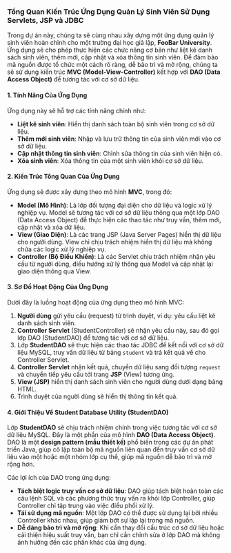 ### Tổng Quan Kiến Trúc Ứng Dụng Quản Lý Sinh Viên Sử Dụng Servlets, JSP và JDBC

Trong dự án này, chúng ta sẽ cùng nhau xây dựng một ứng dụng quản lý sinh viên hoàn chỉnh cho một trường đại học giả lập, **FooBar University**. Ứng dụng sẽ cho phép thực hiện các chức năng cơ bản như liệt kê danh sách sinh viên, thêm mới, cập nhật và xóa thông tin sinh viên. Để đảm bảo mã nguồn được tổ chức một cách rõ ràng, dễ bảo trì và mở rộng, chúng ta sẽ sử dụng kiến trúc **MVC (Model-View-Controller)** kết hợp với **DAO (Data Access Object)** để tương tác với cơ sở dữ liệu.

#### 1. Tính Năng Của Ứng Dụng
Ứng dụng này sẽ hỗ trợ các tính năng chính như:
- **Liệt kê sinh viên**: Hiển thị danh sách toàn bộ sinh viên trong cơ sở dữ liệu.
- **Thêm mới sinh viên**: Nhập và lưu trữ thông tin của sinh viên mới vào cơ sở dữ liệu.
- **Cập nhật thông tin sinh viên**: Chỉnh sửa thông tin của sinh viên hiện có.
- **Xóa sinh viên**: Xóa thông tin của một sinh viên khỏi cơ sở dữ liệu.

#### 2. Kiến Trúc Tổng Quan Của Ứng Dụng
Ứng dụng sẽ được xây dựng theo mô hình **MVC**, trong đó:
- **Model (Mô Hình)**: Là lớp đối tượng đại diện cho dữ liệu và logic xử lý nghiệp vụ. Model sẽ tương tác với cơ sở dữ liệu thông qua một lớp DAO (Data Access Object) để thực hiện các thao tác như truy vấn, thêm mới, cập nhật và xóa dữ liệu.
- **View (Giao Diện)**: Là các trang JSP (Java Server Pages) hiển thị dữ liệu cho người dùng. View chỉ chịu trách nhiệm hiển thị dữ liệu mà không chứa các logic xử lý nghiệp vụ.
- **Controller (Bộ Điều Khiển)**: Là các Servlet chịu trách nhiệm nhận yêu cầu từ người dùng, điều hướng xử lý thông qua Model và cập nhật lại giao diện thông qua View.

#### 3. Sơ Đồ Hoạt Động Của Ứng Dụng
Dưới đây là luồng hoạt động của ứng dụng theo mô hình MVC:
1. **Người dùng** gửi yêu cầu (request) từ trình duyệt, ví dụ: yêu cầu liệt kê danh sách sinh viên.
2. **Controller Servlet** (StudentController) sẽ nhận yêu cầu này, sau đó gọi lớp DAO (StudentDAO) để tương tác với cơ sở dữ liệu.
3. Lớp **StudentDAO** sẽ thực hiện các thao tác JDBC để kết nối với cơ sở dữ liệu MySQL, truy vấn dữ liệu từ bảng `student` và trả kết quả về cho Controller Servlet.
4. **Controller Servlet** nhận kết quả, chuyển dữ liệu sang đối tượng `request` và chuyển tiếp yêu cầu tới trang **JSP** (View) tương ứng.
5. **View (JSP)** hiển thị danh sách sinh viên cho người dùng dưới dạng bảng HTML.
6. Trình duyệt của người dùng sẽ hiển thị thông tin kết quả.

#### 4. Giới Thiệu Về Student Database Utility (StudentDAO)
Lớp **StudentDAO** sẽ chịu trách nhiệm chính trong việc tương tác với cơ sở dữ liệu MySQL. Đây là một phần của mô hình **DAO (Data Access Object)**. DAO là một **design pattern (mẫu thiết kế)** phổ biến trong các dự án phát triển Java, giúp cô lập toàn bộ mã nguồn liên quan đến truy vấn cơ sở dữ liệu vào một hoặc một nhóm lớp cụ thể, giúp mã nguồn dễ bảo trì và mở rộng hơn.

Các lợi ích của DAO trong ứng dụng:
- **Tách biệt logic truy vấn cơ sở dữ liệu**: DAO giúp tách biệt hoàn toàn các câu lệnh SQL và các phương thức truy vấn ra khỏi lớp Controller, giúp Controller chỉ tập trung vào việc điều phối xử lý.
- **Tái sử dụng mã nguồn**: Một lớp DAO có thể được sử dụng lại bởi nhiều Controller khác nhau, giúp giảm bớt sự lặp lại trong mã nguồn.
- **Dễ dàng bảo trì và mở rộng**: Khi cần thay đổi cấu trúc cơ sở dữ liệu hoặc cải thiện hiệu suất truy vấn, bạn chỉ cần chỉnh sửa ở lớp DAO mà không ảnh hưởng đến các phần khác của ứng dụng.
